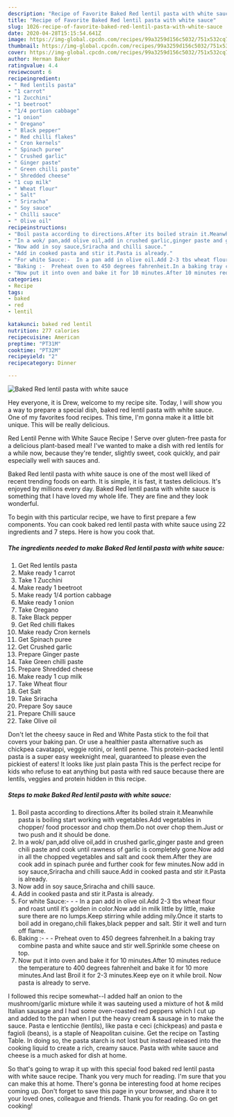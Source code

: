 ```yaml
---
description: "Recipe of Favorite Baked Red lentil pasta with white sauce"
title: "Recipe of Favorite Baked Red lentil pasta with white sauce"
slug: 1026-recipe-of-favorite-baked-red-lentil-pasta-with-white-sauce
date: 2020-04-28T15:15:54.641Z
image: https://img-global.cpcdn.com/recipes/99a3259d156c5032/751x532cq70/baked-red-lentil-pasta-with-white-sauce-recipe-main-photo.jpg
thumbnail: https://img-global.cpcdn.com/recipes/99a3259d156c5032/751x532cq70/baked-red-lentil-pasta-with-white-sauce-recipe-main-photo.jpg
cover: https://img-global.cpcdn.com/recipes/99a3259d156c5032/751x532cq70/baked-red-lentil-pasta-with-white-sauce-recipe-main-photo.jpg
author: Herman Baker
ratingvalue: 4.4
reviewcount: 6
recipeingredient:
- " Red lentils pasta"
- "1 carrot"
- "1 Zucchini"
- "1 beetroot"
- "1/4 portion cabbage"
- "1 onion"
- " Oregano"
- " Black pepper"
- " Red chilli flakes"
- " Cron kernels"
- " Spinach puree"
- " Crushed garlic"
- " Ginger paste"
- " Green chilli paste"
- " Shredded cheese"
- "1 cup milk"
- " Wheat flour"
- " Salt"
- " Sriracha"
- " Soy sauce"
- " Chilli sauce"
- " Olive oil"
recipeinstructions:
- "Boil pasta according to directions.After its boiled strain it.Meanwhile pasta is boiling start working with vegetables.Add vegetables in chopper/ food processor and chop them.Do not over chop them.Just or two push and it should be done."
- "In a wok/ pan,add olive oil,add in crushed garlic,ginger paste and green chili paste and cook until rawness of garlic is completely gone.Now add in all the chopped vegetables and salt and cook them.After they are cook add in spinach purée and further cook for few minutes.Now add in soy sauce,Sriracha and chilli sauce.Add in cooked pasta and stir it.Pasta is already."
- "Now add in soy sauce,Sriracha and chilli sauce."
- "Add in cooked pasta and stir it.Pasta is already."
- "For white Sauce:-  In a pan add in olive oil.Add 2-3 tbs wheat flour and roast until it’s golden in color.Now add in milk little by little, make sure there are no lumps.Keep stirring while adding mily.Once it starts to boil add in oregano,chili flakes,black pepper and salt. Stir it well and turn off flame."
- "Baking :-  Preheat oven to 450 degrees fahrenheit.In a baking tray combine pasta and white sauce and stir well.Sprinkle some cheese on top."
- "Now put it into oven and bake it for 10 minutes.After 10 minutes reduce the temperature to 400 degrees fahrenheit and bake it for 10 more minutes.And last Broil it for 2-3 minutes.Keep eye on it while broil. Now pasta is already to serve."
categories:
- Recipe
tags:
- baked
- red
- lentil

katakunci: baked red lentil 
nutrition: 277 calories
recipecuisine: American
preptime: "PT31M"
cooktime: "PT32M"
recipeyield: "2"
recipecategory: Dinner

---
```



![Baked Red lentil pasta with white sauce](https://img-global.cpcdn.com/recipes/99a3259d156c5032/751x532cq70/baked-red-lentil-pasta-with-white-sauce-recipe-main-photo.jpg)

Hey everyone, it is Drew, welcome to my recipe site. Today, I will show you a way to prepare a special dish, baked red lentil pasta with white sauce. One of my favorites food recipes. This time, I'm gonna make it a little bit unique. This will be really delicious.

Red Lentil Penne with White Sauce Recipe ! Serve over gluten-free pasta for a delicious plant-based meal! I&#39;ve wanted to make a dish with red lentils for a while now, because they&#39;re tender, slightly sweet, cook quickly, and pair especially well with sauces and.

Baked Red lentil pasta with white sauce is one of the most well liked of recent trending foods on earth. It is simple, it is fast, it tastes delicious. It's enjoyed by millions every day. Baked Red lentil pasta with white sauce is something that I have loved my whole life. They are fine and they look wonderful.


To begin with this particular recipe, we have to first prepare a few components. You can cook baked red lentil pasta with white sauce using 22 ingredients and 7 steps. Here is how you cook that.

<!--inarticleads1-->

##### The ingredients needed to make Baked Red lentil pasta with white sauce:

1. Get  Red lentils pasta
1. Make ready 1 carrot
1. Take 1 Zucchini
1. Make ready 1 beetroot
1. Make ready 1/4 portion cabbage
1. Make ready 1 onion
1. Take  Oregano
1. Take  Black pepper
1. Get  Red chilli flakes
1. Make ready  Cron kernels
1. Get  Spinach puree
1. Get  Crushed garlic
1. Prepare  Ginger paste
1. Take  Green chilli paste
1. Prepare  Shredded cheese
1. Make ready 1 cup milk
1. Take  Wheat flour
1. Get  Salt
1. Take  Sriracha
1. Prepare  Soy sauce
1. Prepare  Chilli sauce
1. Take  Olive oil


Don&#39;t let the cheesy sauce in Red and White Pasta stick to the foil that covers your baking pan. Or use a healthier pasta alternative such as chickpea cavatappi, veggie rotini, or lentil penne. This protein-packed lentil pasta is a super easy weeknight meal, guaranteed to please even the pickiest of eaters! It looks like just plain pasta This is the perfect recipe for kids who refuse to eat anything but pasta with red sauce because there are lentils, veggies and protein hidden in this recipe. 

<!--inarticleads2-->

##### Steps to make Baked Red lentil pasta with white sauce:

1. Boil pasta according to directions.After its boiled strain it.Meanwhile pasta is boiling start working with vegetables.Add vegetables in chopper/ food processor and chop them.Do not over chop them.Just or two push and it should be done.
1. In a wok/ pan,add olive oil,add in crushed garlic,ginger paste and green chili paste and cook until rawness of garlic is completely gone.Now add in all the chopped vegetables and salt and cook them.After they are cook add in spinach purée and further cook for few minutes.Now add in soy sauce,Sriracha and chilli sauce.Add in cooked pasta and stir it.Pasta is already.
1. Now add in soy sauce,Sriracha and chilli sauce.
1. Add in cooked pasta and stir it.Pasta is already.
1. For white Sauce:- -  - In a pan add in olive oil.Add 2-3 tbs wheat flour and roast until it’s golden in color.Now add in milk little by little, make sure there are no lumps.Keep stirring while adding mily.Once it starts to boil add in oregano,chili flakes,black pepper and salt. Stir it well and turn off flame.
1. Baking :- -  - Preheat oven to 450 degrees fahrenheit.In a baking tray combine pasta and white sauce and stir well.Sprinkle some cheese on top.
1. Now put it into oven and bake it for 10 minutes.After 10 minutes reduce the temperature to 400 degrees fahrenheit and bake it for 10 more minutes.And last Broil it for 2-3 minutes.Keep eye on it while broil. Now pasta is already to serve.


I followed this recipe somewhat--I added half an onion to the mushroom/garlic mixture while it was sauteing used a mixture of hot &amp; mild Italian sausage and I had some oven-roasted red peppers which I cut up and added to the pan when I put the heavy cream &amp; sausage in to make the sauce. Pasta e lenticchie (lentils), like pasta e ceci (chickpeas) and pasta e fagioli (beans), is a staple of Neapolitan cuisine. Get the recipe on Tasting Table. In doing so, the pasta starch is not lost but instead released into the cooking liquid to create a rich, creamy sauce. Pasta with white sauce and cheese is a much asked for dish at home. 

So that's going to wrap it up with this special food baked red lentil pasta with white sauce recipe. Thank you very much for reading. I'm sure that you can make this at home. There's gonna be interesting food at home recipes coming up. Don't forget to save this page in your browser, and share it to your loved ones, colleague and friends. Thank you for reading. Go on get cooking!
